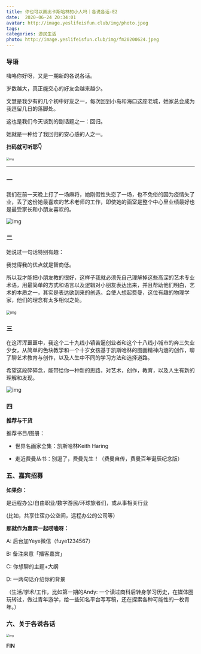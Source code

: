 ```yaml
---
title: 你也可以画出卡斯哈林的小人吗｜各说各话-E2
date:  2020-06-24 20:34:01
avatar: http://image.yeslifeisfun.club/img/photo.jpeg
tags: 
categories: 游民生活
photo: http://image.yeslifeisfun.club/img/fm20200624.jpeg
---
```


### 导语

嗨咯你好呀，又是一期新的各说各话。

岁数越大，真正能交心的好友会越来越少。

文慧是我少有的几个初中好友之一，每次回到小岛和海口这座老城，她家总会成为我逗留几日的落脚处。

这也是我们今天谈到的副话题之一：回归。

她就是一种给了我回归的安心感的人之一。



**扫码就可听耶👇**

<img src="http://image.yeslifeisfun.club/img/640-20201103132428017.png" alt="img" style="zoom:50%;" />

------



### 一



我们在前一天晚上打了一场麻将，她刚假性失恋了一场，也不免俗的因为疫情失了业，丢了这份她最喜欢的艺术老师的工作，即使她的画室是整个中心里业绩最好也是最受家长和小朋友喜欢的。

 <img src="http://image.yeslifeisfun.club/img/640-20201103132429840.jpeg" alt="img"  />



### 二



她说过一句话特别有趣：

我觉得我的优点就是智商低。

所以我才能把小朋友教的很好，这样子我就必须先自己理解掉这些高深的艺术专业术语，用最简单的方式和语言以及逻辑对小朋友表达出来，并且帮助他们明白，艺术的本质之一，其实是表达欲到来的创造。会使人想起费曼，这位有趣的物理学家，他们的理念有太多相似之处。

​    <img src="http://image.yeslifeisfun.club/img/640-20201103132430957.jpeg" alt="img" style="zoom:67%;" />



### 三



在这浑浑噩噩中，我这个二十九线小镇苦逼创业者和这个十八线小城市的奔三失业少女，从简单的色块教学和一个十岁女孩基于凯斯哈林的图画精神内涵的创作，聊了聊艺术教育与创作，以及人生中不同的学习方法和选择道路。

 

希望这段碎碎念，能带给你一种新的思路，对艺术，创作，教育，以及人生有新的理解和发现。



 ![img](http://image.yeslifeisfun.club/img/640-20201103132432106.jpeg)



### 四

 

**推荐与干货**



推荐书目/图册：



- 世界名画家全集：凯斯哈林Keith Haring

- 走近费曼丛书：别逗了，费曼先生！（费曼自传，费曼百年诞辰纪念版）





### 五、嘉宾招募

 

**如果你：**



是远程办公/自由职业/数字游民/环球旅者们，或从事相关行业

(比如，共享住宿办公空间，远程办公的公司等）

 

**那就作为嘉宾一起唠嗑呀：**



A: 后台加Yeye微信（fuye1234567）

B:  备注来意「播客嘉宾」

C: 你想聊的主题+大纲

D: 一两句话介绍你的背景

（生活/学术/工作，比如第一期的Andy: 一个读过商科后转身学习历史，在媒体圈玩转过，做过青年游学，给一些知名平台写写稿，还在探索各种可能性的一枚青年。）





### 六、关于各说各话



<img src="http://image.yeslifeisfun.club/img/640-20201103132433683.jpeg" alt="img" style="zoom:50%;" />



**FIN**


